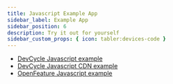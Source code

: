 ```yaml
---
title: Javascript Example App
sidebar_label: Example App
sidebar_position: 6
description: Try it out for yourself
sidebar_custom_props: { icon: tabler:devices-code }
---
```



- [DevCycle Javascript example](https://github.com/DevCycleHQ-Labs/example-javascript)
- [DevCycle Javascript CDN example](https://github.com/DevCycleHQ-Labs/example-javascript-cdn)
- [OpenFeature Javascript example](https://github.com/DevCycleHQ-Labs/example-openfeature-javascript)

